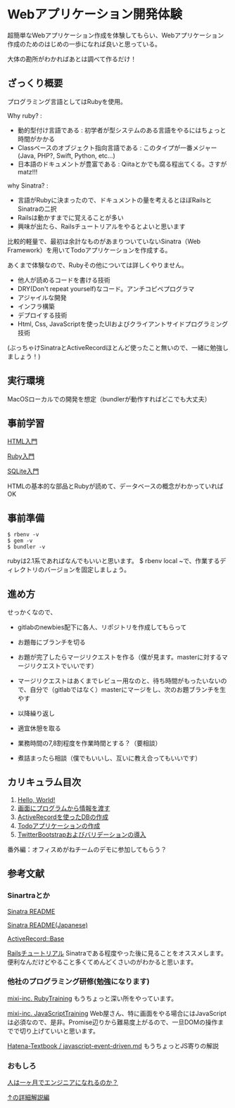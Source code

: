 # Webアプリケーション開発体験
超簡単なWebアプリケーション作成を体験してもらい、Webアプリケーション作成のためのはじめの一歩になれば良いと思っている。

大体の勘所がわかればあとは調べて作るだけ！

## ざっくり概要
プログラミング言語としてはRubyを使用。

Why ruby? :
* 動的型付け言語である : 初学者が型システムのある言語をやるにはちょっと時間がかかる
* Classベースのオブジェクト指向言語である : このタイプが一番メジャー(Java, PHP?, Swift, Python, etc...)
* 日本語のドキュメントが豊富である : Qiitaとかでも腐る程出てくる。さすがmatz!!!

why Sinatra? :
* 言語がRubyに決まったので、ドキュメントの量を考えるとほぼRailsとSinatraの二択
* Railsは動かすまでに覚えることが多い
* 興味が出たら、Railsチュートリアルをやるとよいと思います

比較的軽量で、最初は余計なものがあまりついていないSinatra（Web Framework）を用いてTodoアプリケーションを作成する。

あくまで体験なので、Rubyその他については詳しくやりません。

* 他人が読めるコードを書ける技術
* DRY(Don't repeat yourself)なコード。アンチコピペプログラマ
* アジャイルな開発
* インフラ構築
* デプロイする技術
* Html, Css, JavaScriptを使ったUIおよびクライアントサイドプログラミング技術

(ぶっちゃけSinatraとActiveRecordほとんど使ったこと無いので、一緒に勉強しましょう！)

## 実行環境
MacOSローカルでの開発を想定（bundlerが動作すればどこでも大丈夫）

## 事前学習
[HTML入門](http://dotinstall.com/lessons/basic_html_v3)

[Ruby入門](http://dotinstall.com/lessons/basic_ruby_v2)

[SQLite入門](http://dotinstall.com/lessons/basic_sqlite)

HTMLの基本的な部品とRubyが読めて、データベースの概念がわかっていればOK

## 事前準備
```
$ rbenv -v
$ gem -v
$ bundler -v
```
rubyは2.1系であればなんでもいいと思います。
$ rbenv local ~で、作業するディレクトリのバージョンを固定しましょう。

## 進め方
せっかくなので、

* gitlabのnewbies配下に各人、リポジトリを作成してもらって
* お題毎にブランチを切る
* お題が完了したらマージリクエストを作る（僕が見ます。masterに対するマージリクエストでいいです）
* マージリクエストはあくまでレビュー用なのと、待ち時間がもったいないので、自分で（gitlabではなく）masterにマージをし、次のお題ブランチを生やす
* 以降繰り返し

* 適宜休憩を取る
* 業務時間の7,8割程度を作業時間とする？（要相談）
* 煮詰まったら相談（僕でもいいし、互いに教え合ってもいいです）

## カリキュラム目次
1. [Hello, World!](https://133.208.22.231/newbies/create-web-app/tree/level1/helloworld)
2. [画面にプログラムから情報を渡す](https://133.208.22.231/newbies/create-web-app/tree/level1/useslim)
3. [ActiveRecordを使ったDBの作成](https://133.208.22.231/newbies/migration_sample)
4. [Todoアプリケーションの作成](https://133.208.22.231/newbies/create-web-app/tree/level2/activerecord)
5. [TwitterBootstrapおよびバリデーションの導入](https://133.208.22.231/newbies/create-web-app/tree/level2/refactor_activerecord)

番外編：オフィスめがねチームのデモに参加してもらう？


## 参考文献
### Sinartraとか
[Sinatra README](http://www.sinatrarb.com/documentation.html)

[Sinatra README(Japanese)](http://www.sinatrarb.com/intro-ja.html)

[ActiveRecord::Base](http://api.rubyonrails.org/classes/ActiveRecord/Base.html)

[Railsチュートリアル](http://railstutorial.jp/)
Sinatraである程度やった後に見ることをオススメします。便利なんだけどやること多くてめんどくさいのがわかると思います。

### 他社のプログラミング研修(勉強になります)

[mixi-inc. RubyTraining](https://github.com/mixi-inc/RubyTraining)
もうちょっと深い所をやっています。

[mixi-inc. JavaScriptTraining](https://github.com/mixi-inc/JavaScriptTraining)
Web屋さん、特に画面をやる場合にはJavaScriptは必須なので、是非。Promise辺りから難易度上がるので、一旦DOMの操作までで切り上げていいと思います。

[Hatena-Textbook / javascript-event-driven.md](https://github.com/hatena/Hatena-Textbook/blob/master/javascript-event-driven.md)
もうちょっとJS寄りの解説

### おもしろ
[人は一ヶ月でエンジニアになれるのか？](http://www.slideshare.net/kiyotoyamaura/1-45361529)

[↑の詳細解説編](http://www.slideshare.net/livesense/ss-46078743)
